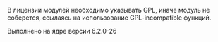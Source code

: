 В лицензии модулей необходимо указывать GPL, иначе модуль не соберется, ссылаясь на использование GPL-incompatible функций.

Выполнено на ядре версии 6.2.0-26

